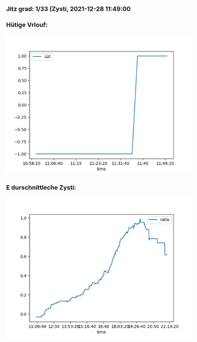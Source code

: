 ### Jitz grad: 1/33 (Zysti, 2021-12-28 11:49:00

### Hütige Vrlouf:
![Graph](Today.png)

### E durschnittleche Zysti:
![Graph](Zysti.png)